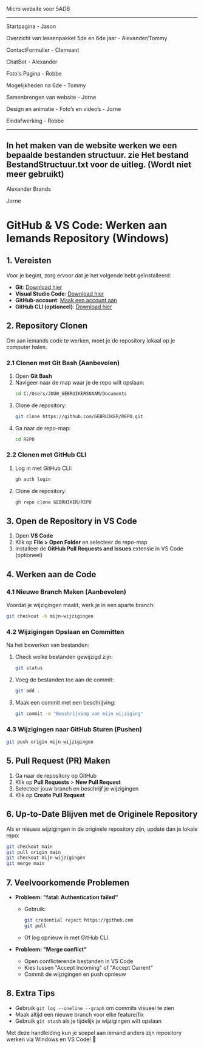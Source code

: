 Micro website voor 5ADB

---

Startpagina - Jason

Overzicht van lessenpakket 5de en 6de jaar - Alexander/Tommy

ContactFormulier - Clemeant

ChatBot - Alexander

Foto's Pagina - Robbe

Mogelijkheden na 6de - Tommy

Samenbrengen van website - Jorne

Design en animatie -
Foto’s en video’s - Jorne

Eindafwerking - Robbe

---

In het maken van de website werken we een bepaalde bestanden structuur.
zie Het bestand BestandStructuur.txt voor de uitleg.
(Wordt niet meer gebruikt)
---

Alexander Brands

Jorne




# GitHub & VS Code: Werken aan Iemands Repository (Windows)

## 1. Vereisten
Voor je begint, zorg ervoor dat je het volgende hebt geïnstalleerd:

- **Git**: [Download hier](https://git-scm.com/downloads)
- **Visual Studio Code**: [Download hier](https://code.visualstudio.com/)
- **GitHub-account**: [Maak een account aan](https://github.com/)
- **GitHub CLI (optioneel)**: [Download hier](https://cli.github.com/)

## 2. Repository Clonen
Om aan iemands code te werken, moet je de repository lokaal op je computer halen.

### 2.1 Clonen met Git Bash (Aanbevolen)
1. Open **Git Bash**
2. Navigeer naar de map waar je de repo wilt opslaan:
   ```sh
   cd C:/Users/JOUW_GEBRUIKERSNAAM/Documents
   ```
3. Clone de repository:
   ```sh
   git clone https://github.com/GEBRUIKER/REPO.git
   ```
4. Ga naar de repo-map:
   ```sh
   cd REPO
   ```

### 2.2 Clonen met GitHub CLI
1. Log in met GitHub CLI:
   ```sh
   gh auth login
   ```
2. Clone de repository:
   ```sh
   gh repo clone GEBRUIKER/REPO
   ```

## 3. Open de Repository in VS Code
1. Open **VS Code**
2. Klik op **File > Open Folder** en selecteer de repo-map
3. Installeer de **GitHub Pull Requests and Issues** extensie in VS Code (optioneel)

## 4. Werken aan de Code
### 4.1 Nieuwe Branch Maken (Aanbevolen)
Voordat je wijzigingen maakt, werk je in een aparte branch:
```sh
git checkout -b mijn-wijzigingen
```

### 4.2 Wijzigingen Opslaan en Committen
Na het bewerken van bestanden:
1. Check welke bestanden gewijzigd zijn:
   ```sh
   git status
   ```
2. Voeg de bestanden toe aan de commit:
   ```sh
   git add .
   ```
3. Maak een commit met een beschrijving:
   ```sh
   git commit -m "Beschrijving van mijn wijziging"
   ```

### 4.3 Wijzigingen naar GitHub Sturen (Pushen)
```sh
git push origin mijn-wijzigingen
```

## 5. Pull Request (PR) Maken
1. Ga naar de repository op GitHub
2. Klik op **Pull Requests** > **New Pull Request**
3. Selecteer jouw branch en beschrijf je wijzigingen
4. Klik op **Create Pull Request**

## 6. Up-to-Date Blijven met de Originele Repository
Als er nieuwe wijzigingen in de originele repository zijn, update dan je lokale repo:
```sh
git checkout main  
git pull origin main  
git checkout mijn-wijzigingen  
git merge main  
```

## 7. Veelvoorkomende Problemen
- **Probleem: "fatal: Authentication failed"**  
  - Gebruik:  
    ```sh
    git credential reject https://github.com
    git pull
    ```
  - Of log opnieuw in met GitHub CLI.

- **Probleem: "Merge conflict"**  
  - Open conflicterende bestanden in VS Code  
  - Kies tussen "Accept Incoming" of "Accept Current"  
  - Commit de wijzigingen en push opnieuw  

## 8. Extra Tips
- Gebruik `git log --oneline --graph` om commits visueel te zien
- Maak altijd een nieuwe branch voor elke feature/fix
- Gebruik `git stash` als je tijdelijk je wijzigingen wilt opslaan

Met deze handleiding kun je soepel aan iemand anders zijn repository werken via Windows en VS Code! 🚀


